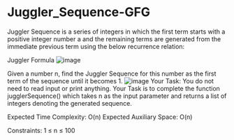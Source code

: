 # Juggler_Sequence-GFG
Juggler Sequence is a series of integers in which the first term starts with a positive integer number a and the remaining terms are generated from the immediate previous term using the below recurrence relation:

Juggler Formula
![image](https://github.com/Pamarthiaadi9/Juggler_Sequence-GFG/assets/105631285/53c19694-e490-4a03-bc9d-da451d3e71cb)

Given a number n, find the Juggler Sequence for this number as the first term of the sequence until it becomes 1.
![image](https://github.com/Pamarthiaadi9/Juggler_Sequence-GFG/assets/105631285/ee7f6395-cdde-41f3-897a-ee85becd9642)
Your Task:
You do not need to read input or print anything. Your Task is to complete the function jugglerSequence() which takes n as the input parameter and returns a list of integers denoting the generated sequence.

Expected Time Complexity: O(n)
Expected Auxiliary Space: O(n)

Constraints:
1 ≤ n ≤ 100


